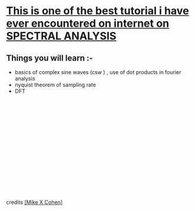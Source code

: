 #  [This is one of the best tutorial i have ever encountered on internet on SPECTRAL ANALYSIS](https://www.youtube.com/watch?v=fYtVHhk3xJ0&list=PLn0OLiymPak2jxGCbWrcgmXUtt9Lbjj_A)
## Things you will learn :-
* basics of complex sine waves  (csw ) , use of dot products in fourier analysis 
* nyquist theorem of sampling rate 
* DFT 



<br>
<br>
<br>
<br>
<br>

<br>
<br>
<br>
<br>
<br>

<br>
<br>
<br>
<br>
<br>




credits <a href = "http://sincxpress.com/" > [Mike X Cohen]</a>
